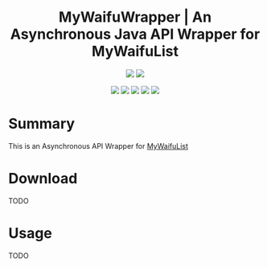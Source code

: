 <h1 align="center">MyWaifuWrapper |  An Asynchronous Java API Wrapper for MyWaifuList</h1>

<p align="center">
    <img src="https://goudham.me/jenkins/job/MyWaifuWrapper/job/release/badge/icon"/>
    <a href="https://codecov.io/gh/sgoudham/MyWaifuWrapper">
        <img src="https://codecov.io/gh/sgoudham/MyWaifuWrapper/branch/release/graph/badge.svg?token=RxUDnCWnF0"/>
    </a>
</p>
<p align="center">
    <img src="https://img.shields.io/nexus/maven-goudham/org.goudham.me/MyWaifuWrapper?server=https%3A%2F%2Fgoudham.me"/>
    <img src="https://img.shields.io/badge/project%20type-personal-blueviolet"/>
    <img src="https://img.shields.io/github/last-commit/sgoudham/MyWaifuWrapper"/>
    <img src="https://img.shields.io/github/issues/sgoudham/MyWaifuWrapper?label=issues"/>
    <img src="https://img.shields.io/github/issues-pr/sgoudham/MyWaifuWrapper"/>
</p>

# Summary

This is an Asynchronous API Wrapper for [MyWaifuList](https://mywaifulist.moe/dash) 

# Download

TODO

# Usage

TODO


